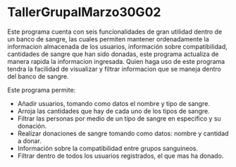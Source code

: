 # TallerGrupalMarzo30G02
Este programa cuenta con seis funcionalidades de gran utilidad dentro de un banco de sangre, las cuales permiten mantener ordenadamente la informacion almacenada de los usuarios, información sobre compatibilidad, cantidades de sangre que han sido donadas, este programa actualiza de manera rapida la informacion ingresada. Quien haga uso de este programa tendra la facilidad de visualizar y filtrar informacion que se maneja dentro del banco de sangre.

Este programa permite:

- Añadir usuarios, tomando como datos el nombre y tipo de sangre.
- Arroja las cantidades que hay de cada uno de los tipos de sangre.
- Filtrar las personas por medio de un tipo de sangre en especifico y su donación.
- Realizar donaciones de sangre tomando como datos: nombre y cantidad a donar.
- Información sobre la compatibilidad entre grupos sanguineos.
- Filtrar dentro de todos los usuarios registrados, el que mas ha donado.
